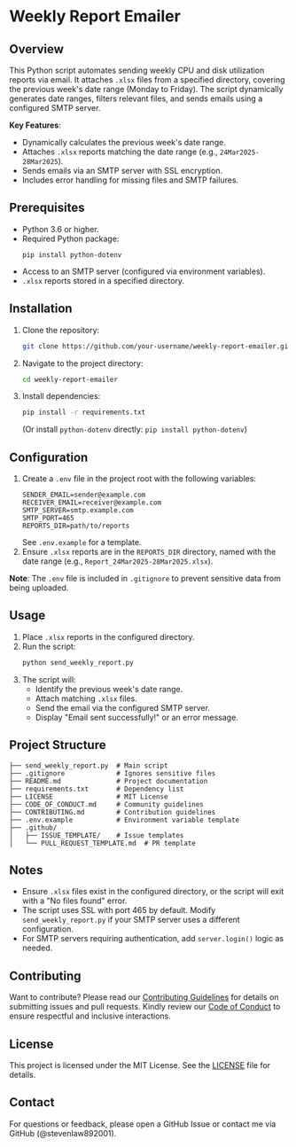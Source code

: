 # Weekly Report Emailer

## Overview

This Python script automates sending weekly CPU and disk utilization reports via email. It attaches `.xlsx` files from a specified directory, covering the previous week's date range (Monday to Friday). The script dynamically generates date ranges, filters relevant files, and sends emails using a configured SMTP server.

**Key Features**:
- Dynamically calculates the previous week's date range.
- Attaches `.xlsx` reports matching the date range (e.g., `24Mar2025-28Mar2025`).
- Sends emails via an SMTP server with SSL encryption.
- Includes error handling for missing files and SMTP failures.

## Prerequisites

- Python 3.6 or higher.
- Required Python package:
  ```
  pip install python-dotenv
  ```
- Access to an SMTP server (configured via environment variables).
- `.xlsx` reports stored in a specified directory.

## Installation

1. Clone the repository:
   ```bash
   git clone https://github.com/your-username/weekly-report-emailer.git
   ```
2. Navigate to the project directory:
   ```bash
   cd weekly-report-emailer
   ```
3. Install dependencies:
   ```bash
   pip install -r requirements.txt
   ```
   (Or install `python-dotenv` directly: `pip install python-dotenv`)

## Configuration

1. Create a `.env` file in the project root with the following variables:
   ```
   SENDER_EMAIL=sender@example.com
   RECEIVER_EMAIL=receiver@example.com
   SMTP_SERVER=smtp.example.com
   SMTP_PORT=465
   REPORTS_DIR=path/to/reports
   ```
   See `.env.example` for a template.
2. Ensure `.xlsx` reports are in the `REPORTS_DIR` directory, named with the date range (e.g., `Report_24Mar2025-28Mar2025.xlsx`).

**Note**: The `.env` file is included in `.gitignore` to prevent sensitive data from being uploaded.

## Usage

1. Place `.xlsx` reports in the configured directory.
2. Run the script:
   ```bash
   python send_weekly_report.py
   ```
3. The script will:
   - Identify the previous week's date range.
   - Attach matching `.xlsx` files.
   - Send the email via the configured SMTP server.
   - Display "Email sent successfully!" or an error message.

## Project Structure

```
├── send_weekly_report.py  # Main script
├── .gitignore             # Ignores sensitive files
├── README.md              # Project documentation
├── requirements.txt       # Dependency list
├── LICENSE                # MIT License
├── CODE_OF_CONDUCT.md     # Community guidelines
├── CONTRIBUTING.md        # Contribution guidelines
├── .env.example           # Environment variable template
├── .github/
│   ├── ISSUE_TEMPLATE/    # Issue templates
│   └── PULL_REQUEST_TEMPLATE.md  # PR template
```

## Notes

- Ensure `.xlsx` files exist in the configured directory, or the script will exit with a "No files found" error.
- The script uses SSL with port 465 by default. Modify `send_weekly_report.py` if your SMTP server uses a different configuration.
- For SMTP servers requiring authentication, add `server.login()` logic as needed.

## Contributing

Want to contribute? Please read our [Contributing Guidelines](CONTRIBUTING.md) for details on submitting issues and pull requests. Kindly review our [Code of Conduct](CODE_OF_CONDUCT.md) to ensure respectful and inclusive interactions.

## License

This project is licensed under the MIT License. See the [LICENSE](LICENSE) file for details.

## Contact

For questions or feedback, please open a GitHub Issue or contact me via GitHub (@stevenlaw892001).
